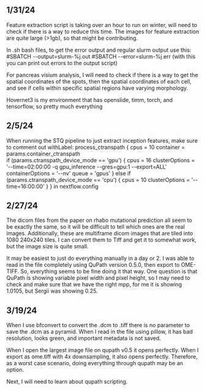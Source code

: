 1/31/24
---------------------
Feature extraction script is taking over an hour to run on winter, will need to check if there is a way to reduce this time. The images for feature extraction are quite large (>1gb), so that might be contributing.

In .sh bash files, to get the error output and regular slurm output use this:
#SBATCH --output=slurm-%j.out
#SBATCH --error=slurm-%j.err (with this you can print out errors to the output script)

For pancreas visium analysis, I will need to check if there is a way to get the spatial coordinates of the spots, then the spatial coordinates of each cell, and see if cells within specific spatial regions have varying morphology.

Hovernet3 is my environment that has openslide, timm, torch, and tensorflow, so pretty much everything

2/5/24
----------------------------
When running the STQ pipeline to just extract inception features, make sure to comment out 
withLabel: process_ctranspath {
        cpus = 10
        container = params.container_ctranspath        
        if (params.ctranspath_device_mode == 'gpu') {
            cpus = 16
            clusterOptions = '--time=02:00:00 -q gpu_inference --gres=gpu:1 --export=ALL'
            containerOptions = '--nv'
            queue = 'gpus'
        }
        else if (params.ctranspath_device_mode == 'cpu') {
            cpus = 10
            clusterOptions = '--time=16:00:00'
        }
    }
    in nextflow.config 

2/27/24
--------------------------------
The dicom files from the paper on rhabo mutational prediction all seem to be exactly the same, so it will be difficult to tell which ones are the real images. Additionally, these are multiframe dicom images that are tiled into 1080 240x240 tiles. I can convert them to Tiff and get it to somewhat work, but the image size is quite small.

It may be easiest to just do everything manually in a day or 2. I was able to read in the file completely using QuPath version 0.5.0, then export to OME-TIFF. So, everything seems to be fine doing it that way. One question is that QuPath is showing variable pixel width and pixel height, so I may need to check and make sure that we have the right mpp, for me it is showing 1.0105, but Sergii was showing 0.25.


3/19/24
----------------------------------
When I use bfconvert to convert the .dcm to .tiff there is no parameter to save the .dcm as a pyramid. When I read in the file using pillow, it has bad resolution, looks green, and important metadata is not saved. 

When I open the largest image file on qupath v0.5 it opens perfectly. When I export as ome.tiff with 4x downsampling, it also opens perfectly. Therefore, as a worst case scenario, doing everything through qupath may be an option.

Next, I will need to learn about qupath scripting. 
